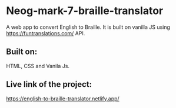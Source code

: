 # Neog-mark-7-braille-translator
A web app to convert English to Braille. It is built on vanilla JS using https://funtranslations.com/ API.
## Built on:
HTML, CSS and Vanila Js.
## Live link of the project:
https://english-to-braille-translator.netlify.app/
